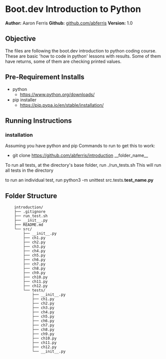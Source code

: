 # Boot.dev Introduction to Python

**Author:** Aaron Ferris
**Github:** [github.com/abferris](https://github.com/abferris)
**Version:** 1.0
## Objective
The files are following the boot.dev introduction to python coding course. These are basic 'how to code in python' lessons with results. Some of them have returns, some of them are checking printed values.


## Pre-Requirement Installs

- python 
  - https://www.python.org/downloads/
- pip installer
  - https://pip.pypa.io/en/stable/installation/


## Running Instructions

### installation
Assuming you have python and pip
Commands to run to get this to work:
- git clone https://github.com/abferris/introduction \_\_folder_name__

To run all tests, at the directory's base folder, run ./run_tests.sh
This will run all tests in the directory

to run an individual test, run 
python3 -m unittest src.tests.**test_name.py**






## Folder Structure

        introduction/
        ├── .gitignore
        ├── run_test.sh
        ├── __init__.py
        ├── README.md
        └── src/
            ├── __init__.py
            ├── ch1.py
            ├── ch2.py
            ├── ch3.py
            ├── ch4.py
            ├── ch5.py
            ├── ch6.py
            ├── ch7.py
            ├── ch8.py
            ├── ch9.py
            ├── ch10.py
            ├── ch11.py
            ├── ch12.py
            └── tests/
                ├── __init__.py
                ├── ch1.py
                ├── ch2.py
                ├── ch3.py
                ├── ch4.py
                ├── ch5.py
                ├── ch6.py
                ├── ch7.py
                ├── ch8.py
                ├── ch9.py
                ├── ch10.py
                ├── ch11.py
                ├── ch12.py
                └── __init__.py
